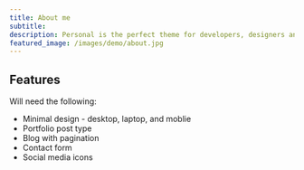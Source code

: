 ```yaml
---
title: About me
subtitle: 
description: Personal is the perfect theme for developers, designers and other creatives.
featured_image: /images/demo/about.jpg
---
```


## Features

Will need the following:

* Minimal design - desktop, laptop, and moblie
* Portfolio post type
* Blog with pagination
* Contact form 
* Social media icons
